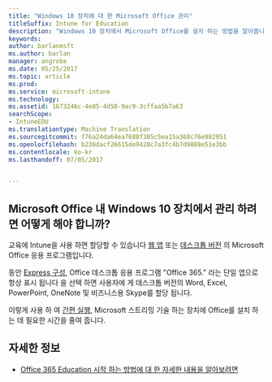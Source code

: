 ```yaml
---
title: "Windows 10 장치에 대 한 Microsoft Office 관리"
titleSuffix: Intune for Education
description: "Windows 10 장치에서 Microsoft Office를 설치 하는 방법을 알아봅니다."
keywords: 
author: barlanmsft
ms.author: barlan
manager: angrobe
ms.date: 05/25/2017
ms.topic: article
ms.prod: 
ms.service: microsoft-intune
ms.technology: 
ms.assetid: 1673246c-4e05-4d50-9ac9-3cffaa5b7a63
searchScope:
- IntuneEDU
ms.translationtype: Machine Translation
ms.sourcegitcommit: f76a24da64ea7688f385c5ea15a368c76e982951
ms.openlocfilehash: b238dacf26615de9428c7a3fc4b7d9888e51e3bb
ms.contentlocale: ko-kr
ms.lasthandoff: 07/05/2017


---
```


## <a name="how-do-i-manage-microsoft-office-on-my-windows-10-devices"></a>Microsoft Office 내 Windows 10 장치에서 관리 하려면 어떻게 해야 합니까?

교육에 Intune을 사용 하면 할당할 수 있습니다 [웹 앱](how-to-add-apps.md#add-web-apps) 또는 [데스크톱 버전](how-to-add-apps.md#add-desktop-apps) 의 Microsoft Office 응용 프로그램입니다.

동안 [Express 구성](what-is-express-configuration.md), Office 데스크톱 응용 프로그램 "Office 365." 라는 단일 앱으로 항상 표시 됩니다 을 선택 하면 사용자에 게 데스크톱 버전의 Word, Excel, PowerPoint, OneNote 및 비즈니스용 Skype를 할당 됩니다.

이렇게 사용 하 여 [간편 실행](https://technet.microsoft.com/library/jj219427.aspx), Microsoft 스트리밍 기술 하는 장치에 Office를 설치 하는 데 필요한 시간을 줄여 줍니다.

## <a name="find-out-more"></a>자세한 정보

- [Office 365 Education 시작 하는 방법에 대 한 자세한 내용을 알아보려면](https://support.office.com/article/Get-started-with-Office-365-Education-AB02ABE5-A1EE-458C-B749-5B44416CCF14)

